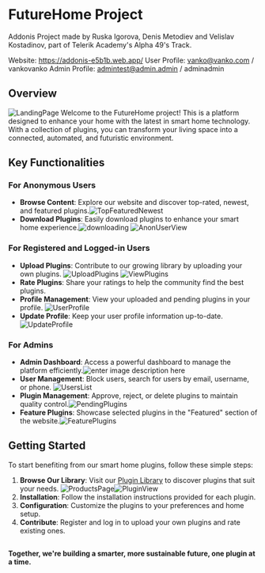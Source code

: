 # FutureHome Project
Addonis Project made by Ruska Igorova, Denis Metodiev and Velislav Kostadinov, part of Telerik Academy's Alpha 49's Track.

Website: https://addonis-e5b1b.web.app/
User Profile: vanko@vanko.com / vankovanko
Admin Profile: admintest@admin.admin / adminadmin

## Overview
![LandingPage](https://i.imgur.com/OxaOeZ3.png)
Welcome to the FutureHome project! This is a platform designed to enhance your home with the latest in smart home technology. With a collection of plugins, you can transform your living space into a connected, automated, and futuristic environment.

## Key Functionalities
### For Anonymous Users
-  **Browse Content**: Explore our website and discover top-rated, newest, and featured plugins.![TopFeaturedNewest](https://imgur.com/NQS8SRd.png)
-  **Download Plugins**: Easily download plugins to enhance your smart home experience.![downloading](https://imgur.com/Fj8DPbe.png)
![AnonUserView](https://imgur.com/aCH84vG.png)
### For Registered and Logged-in Users
-  **Upload Plugins**: Contribute to our growing library by uploading your own plugins. 
![UploadPlugins](https://imgur.com/9ug5WEr.png)
![ViewPlugins](https://imgur.com/FIGpLzt.png)
-  **Rate Plugins**: Share your ratings to help the community find the best plugins.
-  **Profile Management**: View your uploaded and pending plugins in your profile.
![UserProfile](https://imgur.com/M1idYhA.png)
-  **Update Profile**: Keep your user profile information up-to-date.
![UpdateProfile](https://imgur.com/FZaP8J7.png)
### For Admins
-  **Admin Dashboard**: Access a powerful dashboard to manage the platform efficiently.![enter image description here](https://imgur.com/b1Tvsx7.png)
-  **User Management**: Block users, search for users by email, username, or phone. ![UsersList](https://imgur.com/u2en044.png)
-  **Plugin Management**: Approve, reject, or delete plugins to maintain quality control.![PendingPlugins](https://imgur.com/jeYWkbi.png) 
-  **Feature Plugins**: Showcase selected plugins in the "Featured" section of the website.![FeaturePlugins](https://imgur.com/APAjcXT.png)
## Getting Started
To start benefiting from our smart home plugins, follow these simple steps:
 1.  **Browse Our Library**: Visit our [Plugin Library](https://addonis-e5b1b.web.app/products) to discover plugins that suit your needs. ![ProductsPage](https://imgur.com/1mnG1CI.png)![PluginView](https://imgur.com/ZH3VMuf.png)
 2.  **Installation**: Follow the installation instructions provided for each plugin.
 3.  **Configuration**: Customize the plugins to your preferences and home setup. 
 4.  **Contribute**: Register and log in to upload your own plugins and rate existing ones.
  ##
**Together, we're building a smarter, more sustainable future, one plugin at a time.**
